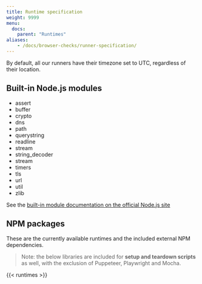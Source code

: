 ```yaml
---
title: Runtime specification
weight: 9999
menu:
  docs:
    parent: "Runtimes"
aliases:
    - /docs/browser-checks/runner-specification/
---
```


By default, all our runners have their timezone set to UTC, regardless of their location.

## Built-in Node.js modules

- assert
- buffer
- crypto
- dns
- path
- querystring
- readline
- stream
- string_decoder
- stream
- timers
- tls
- url
- util
- zlib

See the [built-in module documentation on the official Node.js site](https://nodejs.org/dist/latest-v12.x/docs/api/)

## NPM packages

These are the currently available runtimes and the included external NPM dependencies.

> Note: the below libraries are included for **setup and teardown scripts** as well, with the exclusion of Puppeteer, Playwright and Mocha.

{{< runtimes >}}
